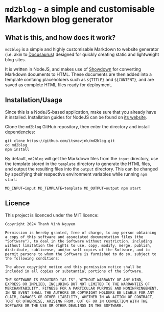 # `md2blog` - a simple and customisable Markdown blog generator

## What is this, and how does it work?

`md2blog` is a simple and highly customisable Markdown to website generator (i.e. akin to [Docusaurus](https://docusaurus.io/)) designed for quickly creating static and lightweight blog sites.

It is written in NodeJS, and makes use of [Showdown](https://github.com/showdownjs/showdown) for converting Markdown documents to HTML. These documents are then added into a template containg placeholders such as `${TITLE}` and `${CONTENT}`, and are saved as complete HTML files ready for deployment.

## Installation/Usage

Since this is a NodeJS-based application, make sure that you already have it installed. Installation guides for NodeJS can be found on [its website](https://nodejs.org/).

Clone the `md2blog` GitHub repository, then enter the directory and install dependencies:
```
git clone https://github.com/itsmevjnk/md2blog.git
cd md2blog
npm install
```
By default, `md2blog` will get the Markdown files from the `input` directory, use the template stored in the `template` directory to generate the HTML files, and output the resulting files into the `output` directory. This can be changed by specifying their respective environment variables while running `npm start`:
```
MD_INPUT=input MD_TEMPLATE=template MD_OUTPUT=output npm start
```

## Licence
This project is licenced under the MIT licence:

```
Copyright 2024 Thanh Vinh Nguyen

Permission is hereby granted, free of charge, to any person obtaining a copy of this software and associated documentation files (the "Software"), to deal in the Software without restriction, including without limitation the rights to use, copy, modify, merge, publish, distribute, sublicense, and/or sell copies of the Software, and to permit persons to whom the Software is furnished to do so, subject to the following conditions:

The above copyright notice and this permission notice shall be included in all copies or substantial portions of the Software.

THE SOFTWARE IS PROVIDED "AS IS", WITHOUT WARRANTY OF ANY KIND, EXPRESS OR IMPLIED, INCLUDING BUT NOT LIMITED TO THE WARRANTIES OF MERCHANTABILITY, FITNESS FOR A PARTICULAR PURPOSE AND NONINFRINGEMENT. IN NO EVENT SHALL THE AUTHORS OR COPYRIGHT HOLDERS BE LIABLE FOR ANY CLAIM, DAMAGES OR OTHER LIABILITY, WHETHER IN AN ACTION OF CONTRACT, TORT OR OTHERWISE, ARISING FROM, OUT OF OR IN CONNECTION WITH THE SOFTWARE OR THE USE OR OTHER DEALINGS IN THE SOFTWARE.
```